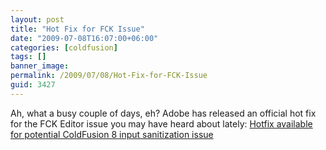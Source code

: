 ```yaml
---
layout: post
title: "Hot Fix for FCK Issue"
date: "2009-07-08T16:07:00+06:00"
categories: [coldfusion]
tags: []
banner_image: 
permalink: /2009/07/08/Hot-Fix-for-FCK-Issue
guid: 3427
---
```


Ah, what a busy couple of days, eh? Adobe has released an official hot fix for the FCK Editor issue you may have heard about lately: <a href="http://www.adobe.com/support/security/bulletins/apsb09-09.html">Hotfix available for potential ColdFusion 8 input sanitization issue</a>